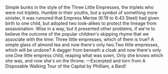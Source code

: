 Simple bunks in the style of the Three Little Empresses, the triplets who were not triplets. Humble in their youths, but a symbol of something more sinister, it was rumored that Empress Merise (6:19 to 6:43 Steel) had given birth to one child, but adopted two look-alikes to protect the lineage from assassination. Wise in a way, but it presented other problems, if we're to believe the outcome of the popular children's skipping rhyme that we associate with the time:
Three little empresses, which of them is true?
A simple glass of almond tea and now there's only two.Two little empresses, which will be undone?
A dagger from beneath a cloak and now there's only one.One little empress child, reaping what was sown,
Only she knows which she was, and now she's on the throne.
—Excerpted and torn from A Disposable Walking Tour of the Capital by Philliam, a Bard!
